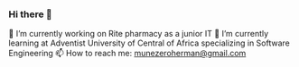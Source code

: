 ### Hi there 👋
🔭 I’m currently working on Rite pharmacy as a junior IT
🌱 I’m currently learning at Adventist University of Central of Africa specializing in Software Engineering
📫 How to reach me: munezeroherman@gmail.com
<!--
**herman3321/herman3321** is a ✨ _special_ ✨ repository because its `README.md` (this file) appears on your GitHub profile.

Here are some ideas to get you started:

- 🔭 I’m currently working on ...
- 🌱 I’m currently learning ...
- 👯 I’m looking to collaborate on ...
- 🤔 I’m looking for help with ...
- 💬 Ask me about ...
- 📫 How to reach me: ...
- 😄 Pronouns: ...
- ⚡ Fun fact: ...
-->
